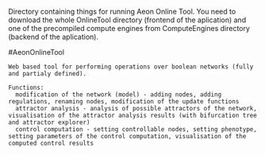 Directory containing things for running Aeon Online Tool.
You need to download the whole OnlineTool directory (frontend of the aplication) and one of the precompiled compute engines from ComputeEngines directory (backend of the aplication).

#AeonOnlineTool

    Web based tool for performing operations over boolean networks (fully and partialy defined).

    Functions:
      modification of the network (model) - adding nodes, adding regulations, renaming nodes, modification of the update functions
      attractor analysis - analysis of possible attractors of the network, visualisation of the attractor analysis results (with bifurcation tree and attractor explorer)
      control computation - setting controllable nodes, setting phenotype, setting parameters of the control computation, visualisation of the computed control results
